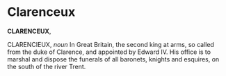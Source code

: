 # Clarenceux

**CLARENCEUX**,

CLARENCIEUX, _noun_ In Great Britain, the second king at arms, so called from the duke of Clarence, and appointed by Edward IV. His office is to marshal and dispose the funerals of all baronets, knights and esquires, on the south of the river Trent.